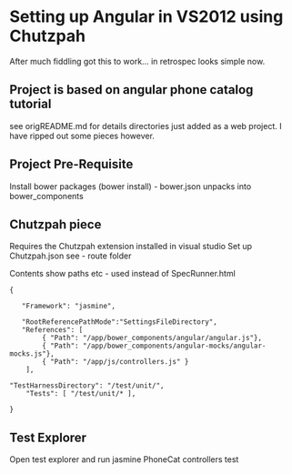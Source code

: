 ﻿# Setting up Angular in VS2012 using Chutzpah

After much fiddling got this to work... in retrospec looks simple now.


## Project is based on angular phone catalog tutorial

see origREADME.md for details directories just added as a web project. I have ripped out some pieces however.

## Project Pre-Requisite

Install bower packages (bower install) - bower.json unpacks into bower_components

## Chutzpah piece

Requires the Chutzpah extension installed in visual studio
Set up Chutzpah.json see - route folder

Contents show paths etc - used instead of SpecRunner.html

    
    {  

       "Framework": "jasmine",

       "RootReferencePathMode":"SettingsFileDirectory",
       "References": [
		    { "Path": "/app/bower_components/angular/angular.js"},
		    { "Path": "/app/bower_components/angular-mocks/angular-mocks.js"},
		    { "Path": "/app/js/controllers.js" }
	    ],

	"TestHarnessDirectory": "/test/unit/",
    	"Tests": [ "/test/unit/* ], 

    }

## Test Explorer

Open test explorer and run jasmine PhoneCat controllers test


